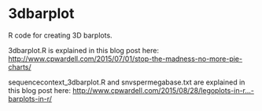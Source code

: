 # 3dbarplot

R code for creating 3D barplots.  

3dbarplot.R is explained in this blog post here:
http://www.cpwardell.com/2015/07/01/stop-the-madness-no-more-pie-charts/

sequencecontext_3dbarplot.R and snvspermegabase.txt are explained in this blog post here:
http://www.cpwardell.com/2015/08/28/legoplots-in-r…-barplots-in-r/
